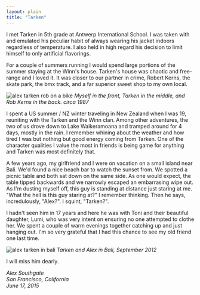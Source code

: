 ```yaml
---
layout: plain
title: "Tarken"
---
```


I met Tarken in 5th grade at Antwerp International School.  I was taken with and emulated his peculiar habit of always wearing his jacket indoors regardless of temperature.  I also held in high regard his decision to limit himself to only artificial flavorings.

For a couple of summers running I would spend large portions of the summer staying at the Winn's house.  Tarken's house was chaotic and free-range and I loved it. It was closer to our partner in crime, Robert Kerns, the skate park, the bmx track, and a far superior sweet shop to my own local.

![alex tarken rob on a bike](https://cloud.githubusercontent.com/assets/52830/8224613/5b905732-153e-11e5-998a-c50cf0ac9f9e.jpg)
*Myself in the front, Tarken in the middle, and Rob Kerns in the back. circa 1987*

I spent a US summer / NZ winter traveling in New Zealand when I was 19, reuniting with the Tarken and the Winn clan.  Among other adventures, the two of us drove down to Lake Waikeramoana and tramped around for 4 days, mostly in the rain.  I remember whining about the weather and how tired I was but nothing but good energy coming from Tarken.  One of the character qualities I value the most in friends is being game for anything and Tarken was most definitely that.

A few years ago, my girlfriend and I were on vacation on a small island near Bali.  We'd found a nice beach bar to watch the sunset from.  We spotted a picnic table and both sat down on the same side.  As one would expect, the table tipped backwards and we narrowly escaped an embarrasing wipe out.  As I'm dusting myself off, this guy is standing at distance just staring at me.  "What the hell is this guy staring at?" I remember thinking.  Then he says, incredulously, "Alex?".  I squint, "Tarken?".

I hadn't seen him in 17 years and here he was with Toni and their beautiful daughter, Lumi, who was very intent on ensuring no one attempted to clothe her. We spent a couple of warm evenings together catching up and just hanging out.  I'm so very grateful that I had this chance to see my old friend one last time.

![alex tarken in bali](https://cloud.githubusercontent.com/assets/52830/8224612/5a3eb9aa-153e-11e5-84f4-4c5d49d78cc8.jpg)
*Tarken and Alex in Bali, September 2012*

I will miss him dearly.

*Alex Southgate<br>
San Francisco, California<br>
June 17, 2015*
